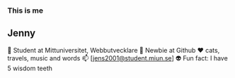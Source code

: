 ### This is me

## Jenny
🌱 Student at Mittuniversitet, Webbutvecklare
:feet: Newbie at Github
:heart: cats, travels, music and words
📫  [jens2001@student.miun.se] 
:alien: Fun fact: I have 5 wisdom teeth 
